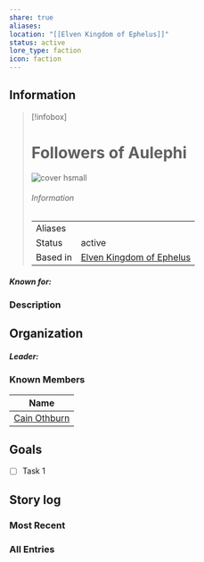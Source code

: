```yaml
---
share: true
aliases: 
location: "[[Elven Kingdom of Ephelus]]"
status: active
lore_type: faction
icon: faction
---
```

## Information
> [!infobox]
> # Followers of Aulephi
> ![cover hsmall](insertimage.png)
> ###### Information
> |   |  |
> | ---- | ---- |
> | Aliases | |
> | Status| active|
> | Based in|  [Elven Kingdom of Ephelus](../Locations/Kingdoms/Elven%20Kingdom%20of%20Ephelus.md)|
##### Known for:
### Description
## Organization
##### Leader:
### Known Members
| Name                                   |
| -------------------------------------- |
| [Cain Othburn](../../Cain%20Othburn.md) |

## Goals
- [ ] Task 1
## Story log
### Most Recent

### All Entries
